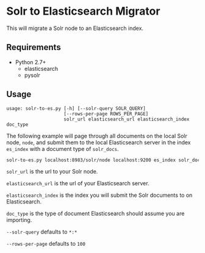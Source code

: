 # Solr to Elasticsearch Migrator

This will migrate a Solr node to an Elasticsearch index.

## Requirements

  * Python 2.7+
    * elasticsearch
    * pysolr
    
## Usage

```
usage: solr-to-es.py [-h] [--solr-query SOLR_QUERY]
                     [--rows-per-page ROWS_PER_PAGE]
                     solr_url elasticsearch_url elasticsearch_index doc_type
```

The following example will page through all documents on the local Solr node, `node`, and submit them to the local Elasticsearch server in the index `es_index` with a document type of `solr_docs`.

```bash
solr-to-es.py localhost:8983/solr/node localhost:9200 es_index solr_docs
```

`solr_url` is the url to your Solr node.

`elasticsearch_url` is the url of your Elasticsearch server.

`elasticsearch_index` is the index you will submit the Solr documents to on Elasticsearch.

`doc_type` is the type of document Elasticsearch should assume you are importing.

`--solr-query` defaults to `*:*`

`--rows-per-page` defaults to `100`
